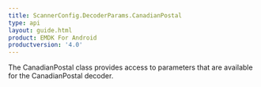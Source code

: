 ```yaml
---
title: ScannerConfig.DecoderParams.CanadianPostal
type: api
layout: guide.html
product: EMDK For Android
productversion: '4.0'
---
```



The CanadianPostal class provides access to parameters that are
 available for the CanadianPostal decoder.









